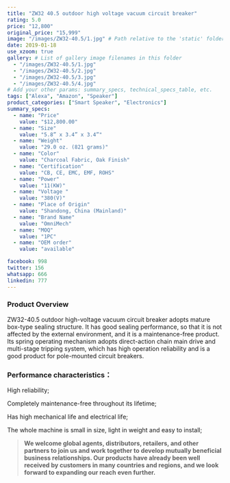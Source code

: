 ```yaml
---
title: "ZW32 40.5 outdoor high voltage vacuum circuit breaker"
rating: 5.0
price: "12,800"
original_price: "15,999"
image: "/images/ZW32-40.5/1.jpg" # Path relative to the 'static' folder or use Hugo Pipes
date: 2019-01-18
use_xzoom: true
gallery: # List of gallery image filenames in this folder
  - "/images/ZW32-40.5/1.jpg"
  - "/images/ZW32-40.5/2.jpg"
  - "/images/ZW32-40.5/3.jpg"
  - "/images/ZW32-40.5/4.jpg"
# Add your other params: summary_specs, technical_specs_table, etc.
tags: ["Alexa", "Amazon", "Speaker"]
product_categories: ["Smart Speaker", "Electronics"]
summary_specs:
  - name: "Price"
    value: "$12,800.00"
  - name: "Size"
    value: "5.8” x 3.4” x 3.4”"
  - name: "Weight"
    value: "29.0 oz. (821 grams)"
  - name: "Color"
    value: "Charcoal Fabric, Oak Finish"
  - name: "Certification"
    value: "CB, CE, EMC, EMF, ROHS"
  - name: "Power"
    value: "11(KW)"
  - name: "Voltage "
    value: "380(V)"
  - name: "Place of Origin"
    value: "Shandong, China (Mainland)"
  - name: "Brand Name"
    value: "OmniMech"
  - name: "MOQ"
    value: "1PC"
  - name: "OEM order"
    value: "available"

facebook: 998
twitter: 156
whatsapp: 666
linkedin: 777    
---
```


### Product Overview

ZW32-40.5 outdoor high-voltage vacuum circuit breaker adopts mature box-type sealing structure. It has good sealing performance, so that it is not affected by the external environment, and it is a maintenance-free product. Its spring operating mechanism adopts direct-action chain main drive and multi-stage tripping system, which has high operation reliability and is a good product for pole-mounted circuit breakers.
### Performance characteristics：

High reliability;

Completely maintenance-free throughout its lifetime;

Has high mechanical life and electrical life;

The whole machine is small in size, light in weight and easy to install;


> **We welcome global agents, distributors, retailers, and other partners to join us and work together to develop mutually beneficial business relationships. Our products have already been well received by customers in many countries and regions, and we look forward to expanding our reach even further.**

